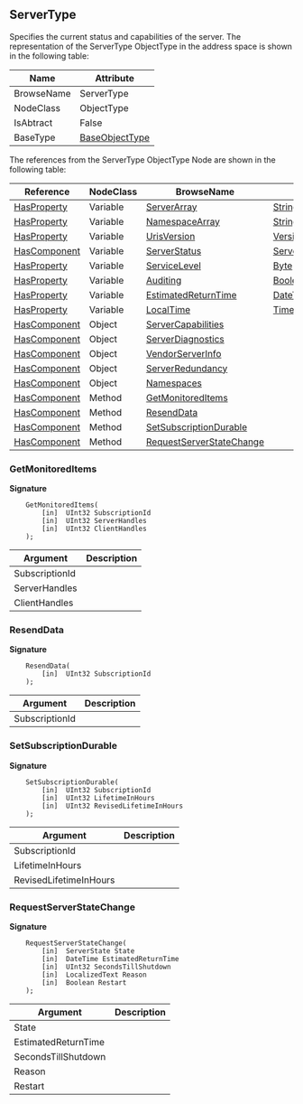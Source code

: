 <!-- objecttype -->
## ServerType
Specifies the current status and capabilities of the server.
The representation of the ServerType ObjectType in the address space is shown in the following table:  

|Name|Attribute|
|---|---|
|BrowseName|ServerType|
|NodeClass|ObjectType|
|IsAbtract|False|
|BaseType|[BaseObjectType](../../../Part5/ObjectTypes/BaseObjectType/readme.md)|

The references from the ServerType ObjectType Node are shown in the following table:  

|Reference|NodeClass|BrowseName|DataType|TypeDefinition|ModellingRule|
|---|---|---|---|---|---|
|[HasProperty](../../../Part3/ReferenceTypes/HasProperty/readme.md)|Variable|[ServerArray](#ServerArray)|[String](../../../Part3/DataTypes/String/readme.md)[]|[PropertyType](../../Part5/VariableTypes/PropertyType/readme.md)|[Mandatory](../../Objects/Mandatory/readme.md)|
|[HasProperty](../../../Part3/ReferenceTypes/HasProperty/readme.md)|Variable|[NamespaceArray](#NamespaceArray)|[String](../../../Part3/DataTypes/String/readme.md)[]|[PropertyType](../../Part5/VariableTypes/PropertyType/readme.md)|[Mandatory](../../Objects/Mandatory/readme.md)|
|[HasProperty](../../../Part3/ReferenceTypes/HasProperty/readme.md)|Variable|[UrisVersion](#UrisVersion)|[VersionTime](../../../Part4/DataTypes/VersionTime/readme.md)|[PropertyType](../../Part5/VariableTypes/PropertyType/readme.md)|[Optional](../../Objects/Optional/readme.md)|
|[HasComponent](../../../Part3/ReferenceTypes/HasComponent/readme.md)|Variable|[ServerStatus](#ServerStatus)|[ServerStatusDataType](../../../Part5/DataTypes/ServerStatusDataType/readme.md)|[ServerStatusType](../../Part5/VariableTypes/ServerStatusType/readme.md)|[Mandatory](../../Objects/Mandatory/readme.md)|
|[HasProperty](../../../Part3/ReferenceTypes/HasProperty/readme.md)|Variable|[ServiceLevel](#ServiceLevel)|[Byte](../../../Part3/DataTypes/Byte/readme.md)|[PropertyType](../../Part5/VariableTypes/PropertyType/readme.md)|[Mandatory](../../Objects/Mandatory/readme.md)|
|[HasProperty](../../../Part3/ReferenceTypes/HasProperty/readme.md)|Variable|[Auditing](#Auditing)|[Boolean](../../../Part3/DataTypes/Boolean/readme.md)|[PropertyType](../../Part5/VariableTypes/PropertyType/readme.md)|[Mandatory](../../Objects/Mandatory/readme.md)|
|[HasProperty](../../../Part3/ReferenceTypes/HasProperty/readme.md)|Variable|[EstimatedReturnTime](#EstimatedReturnTime)|[DateTime](../../../Part3/DataTypes/DateTime/readme.md)|[PropertyType](../../Part5/VariableTypes/PropertyType/readme.md)|[Optional](../../Objects/Optional/readme.md)|
|[HasProperty](../../../Part3/ReferenceTypes/HasProperty/readme.md)|Variable|[LocalTime](#LocalTime)|[TimeZoneDataType](../../../Part3/DataTypes/TimeZoneDataType/readme.md)|[PropertyType](../../Part5/VariableTypes/PropertyType/readme.md)|[Optional](../../Objects/Optional/readme.md)|
|[HasComponent](../../../Part3/ReferenceTypes/HasComponent/readme.md)|Object|[ServerCapabilities](#ServerCapabilities)||[ServerCapabilitiesType](../../Part5/ObjectTypes/ServerCapabilitiesType/readme.md)|[Mandatory](../../Objects/Mandatory/readme.md)|
|[HasComponent](../../../Part3/ReferenceTypes/HasComponent/readme.md)|Object|[ServerDiagnostics](#ServerDiagnostics)||[ServerDiagnosticsType](../../Part5/ObjectTypes/ServerDiagnosticsType/readme.md)|[Mandatory](../../Objects/Mandatory/readme.md)|
|[HasComponent](../../../Part3/ReferenceTypes/HasComponent/readme.md)|Object|[VendorServerInfo](#VendorServerInfo)||[VendorServerInfoType](../../Part5/ObjectTypes/VendorServerInfoType/readme.md)|[Mandatory](../../Objects/Mandatory/readme.md)|
|[HasComponent](../../../Part3/ReferenceTypes/HasComponent/readme.md)|Object|[ServerRedundancy](#ServerRedundancy)||[ServerRedundancyType](../../Part5/ObjectTypes/ServerRedundancyType/readme.md)|[Mandatory](../../Objects/Mandatory/readme.md)|
|[HasComponent](../../../Part3/ReferenceTypes/HasComponent/readme.md)|Object|[Namespaces](#Namespaces)||[NamespacesType](../../Part5/ObjectTypes/NamespacesType/readme.md)|[Optional](../../Objects/Optional/readme.md)|
|[HasComponent](../../../Part3/ReferenceTypes/HasComponent/readme.md)|Method|[GetMonitoredItems](#GetMonitoredItems)|||[Optional](../../Objects/Optional/readme.md)|
|[HasComponent](../../../Part3/ReferenceTypes/HasComponent/readme.md)|Method|[ResendData](#ResendData)|||[Optional](../../Objects/Optional/readme.md)|
|[HasComponent](../../../Part3/ReferenceTypes/HasComponent/readme.md)|Method|[SetSubscriptionDurable](#SetSubscriptionDurable)|||[Optional](../../Objects/Optional/readme.md)|
|[HasComponent](../../../Part3/ReferenceTypes/HasComponent/readme.md)|Method|[RequestServerStateChange](#RequestServerStateChange)|||[Optional](../../Objects/Optional/readme.md)|

### <a name="GetMonitoredItems"></a>GetMonitoredItems

**Signature**
```
    GetMonitoredItems(
        [in]  UInt32 SubscriptionId
        [in]  UInt32 ServerHandles
        [in]  UInt32 ClientHandles
    );
```

|Argument|Description|
|---|---|
|SubscriptionId||
|ServerHandles||
|ClientHandles||

### <a name="ResendData"></a>ResendData

**Signature**
```
    ResendData(
        [in]  UInt32 SubscriptionId
    );
```

|Argument|Description|
|---|---|
|SubscriptionId||

### <a name="SetSubscriptionDurable"></a>SetSubscriptionDurable

**Signature**
```
    SetSubscriptionDurable(
        [in]  UInt32 SubscriptionId
        [in]  UInt32 LifetimeInHours
        [in]  UInt32 RevisedLifetimeInHours
    );
```

|Argument|Description|
|---|---|
|SubscriptionId||
|LifetimeInHours||
|RevisedLifetimeInHours||

### <a name="RequestServerStateChange"></a>RequestServerStateChange

**Signature**
```
    RequestServerStateChange(
        [in]  ServerState State
        [in]  DateTime EstimatedReturnTime
        [in]  UInt32 SecondsTillShutdown
        [in]  LocalizedText Reason
        [in]  Boolean Restart
    );
```

|Argument|Description|
|---|---|
|State||
|EstimatedReturnTime||
|SecondsTillShutdown||
|Reason||
|Restart||


